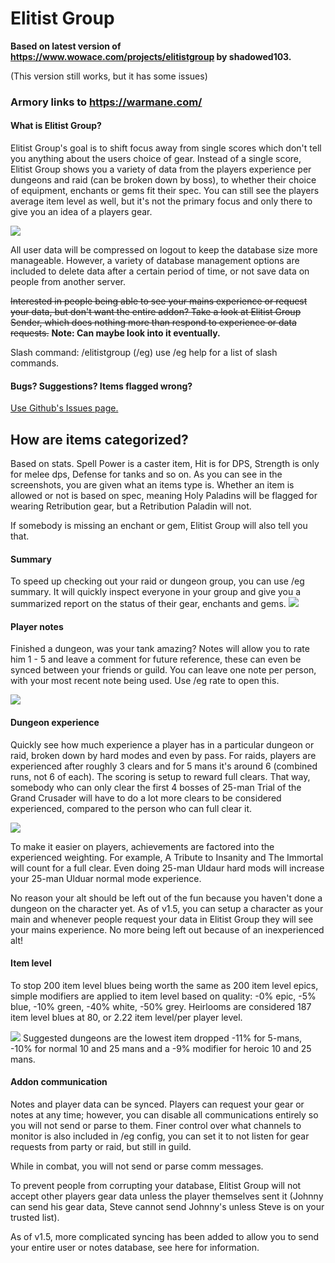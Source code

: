 # Elitist Group

  **Based on latest version of https://www.wowace.com/projects/elitistgroup by shadowed103.**
  
  (This version still works, but it has some issues)
### Armory links to https://warmane.com/

#### What is Elitist Group?

Elitist Group's goal is to shift focus away from single scores which don't tell you anything about the users choice of gear. Instead of a single score, Elitist Group shows you a variety of data from the players experience per dungeons and raid (can be broken down by boss), to whether their choice of equipment, enchants or gems fit their spec. You can still see the players average item level as well, but it's not the primary focus and only there to give you an idea of a players gear.

   ![](https://i.imgur.com/v2b24he.png)
   
All user data will be compressed on logout to keep the database size more manageable. However, a variety of database management options are included to delete data after a certain period of time, or not save data on people from another server.

~~Interested in people being able to see your mains experience or request your data, but don't want the entire addon? Take a look at Elitist Group Sender, which does nothing more than respond to experience or data requests.~~ **Note: Can maybe look into it eventually.**

Slash command: /elitistgroup (/eg) use /eg help for a list of slash commands.

#### Bugs? Suggestions? Items flagged wrong?

[Use Github's Issues page.](https://github.com/avarishd/ElitistGroup-WotLK/issues)
  

## How are items categorized?

Based on stats. Spell Power is a caster item, Hit is for DPS, Strength is only for melee dps, Defense for tanks and so on. As you can see in the screenshots, you are given what an items type is. Whether an item is allowed or not is based on spec, meaning Holy Paladins will be flagged for wearing Retribution gear, but a Retribution Paladin will not.

If somebody is missing an enchant or gem, Elitist Group will also tell you that.

#### Summary

To speed up checking out your raid or dungeon group, you can use /eg summary. It will quickly inspect everyone in your group and give you a summarized report on the status of their gear, enchants and gems.
![](https://i.imgur.com/GMNxkKz.png)
  

#### Player notes

Finished a dungeon, was your tank amazing? Notes will allow you to rate him 1 - 5 and leave a comment for future reference, these can even be synced between your friends or guild. You can leave one note per person, with your most recent note being used. Use /eg rate to open this.

  ![](https://i.imgur.com/XVIKpql.png)

#### Dungeon experience

Quickly see how much experience a player has in a particular dungeon or raid, broken down by hard modes and even by pass. For raids, players are experienced after roughly 3 clears and for 5 mans it's around 6 (combined runs, not 6 of each). The scoring is setup to reward full clears. That way, somebody who can only clear the first 4 bosses of 25-man Trial of the Grand Crusader will have to do a lot more clears to be considered experienced, compared to the person who can full clear it.

  ![](https://i.imgur.com/5qZzyzf.png)

To make it easier on players, achievements are factored into the experienced weighting. For example, A Tribute to Insanity and The Immortal will count for a full clear. Even doing 25-man Uldaur hard mods will increase your 25-man Ulduar normal mode experience.

  

No reason your alt should be left out of the fun because you haven't done a dungeon on the character yet. As of v1.5, you can setup a character as your main and whenever people request your data in Elitist Group they will see your mains experience. No more being left out because of an inexperienced alt!

  

#### Item level

To stop 200 item level blues being worth the same as 200 item level epics, simple modifiers are applied to item level based on quality: -0% epic, -5% blue, -10% green, -40% white, -50% grey. Heirlooms are considered 187 item level blues at 80, or 2.22 item level/per player level.

  ![](https://i.imgur.com/A3rORYp.png)
Suggested dungeons are the lowest item dropped -11% for 5-mans, -10% for normal 10 and 25 mans and a -9% modifier for heroic 10 and 25 mans.

  

#### Addon communication

Notes and player data can be synced. Players can request your gear or notes at any time; however, you can disable all communications entirely so you will not send or parse to them. Finer control over what channels to monitor is also included in /eg config, you can set it to not listen for gear requests from party or raid, but still in guild.

  

While in combat, you will not send or parse comm messages.

  

To prevent people from corrupting your database, Elitist Group will not accept other players gear data unless the player themselves sent it (Johnny can send his gear data, Steve cannot send Johnny's unless Steve is on your trusted list).

  

As of v1.5, more complicated syncing has been added to allow you to send your entire user or notes database, see here for information.